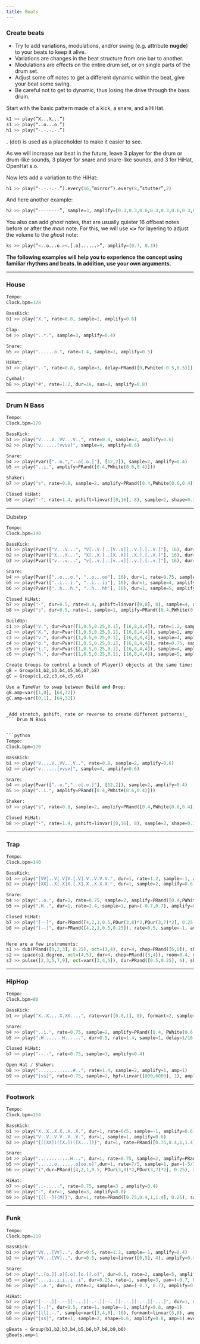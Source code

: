 ```yaml
---  
title: Beats
---
```


### Create beats

*   Try to add variations, modulations, and/or swing (e.g. attribute **nugde**) to your beats to keep it alive.
*   Variations are changes in the beat structure from one bar to another.
*   Modulations are effects on the entire drum set, or on single parts of the drum set.
*   Adjust some off notes to get a different dynamic within the beat, give your beat some swing.
*   Be careful not to get to dynamic, thus losing the drive through the bass drum.

Start with the basic pattern made of a kick, a snare, and a HiHat.

```python
k1 >> play(“X...X...”)
s1 >> play(“..o...o.”)
h1 >> play(“-.-.-.-.”)
```

**.** (dot) is used as a placeholder to make it easier to see.

As we will increase our beat in the future, leave 3 player for the drum or drum-like sounds, 3 player for snare and snare-like sounds, and 3 for HiHat, OpenHat s.o.


Now lets add a variation to the HiHat:
```python
h1 >> play(“-.-.-.-.”).every(16,”mirror”).every(8,”stutter”,2)
```

And here another example:
```python
h2 >> play(“--------”, sample=3, amplify=[0.3,0.3,0.6,0.3,0.3,0.6,0.3,0.6])
```

You also can add _ghost_ notes, that are usually quieter 16 offbeat notes before or after the _main_ note. For this, we will use **<>** for layering to adjust the volume to the _ghost_ note:
```python
ks >> play(“<..o...o.><.[.o]......>”, amplify=(0.7, 0.3))
```


**The following examples will help you to experience the concept using familiar rhythms and beats. In addition, use your own arguments.**
   

---
### House


```python
Tempo:
Clock.bpm=128

BassKick:
b1 >> play("X.", rate=0.8, sample=2, amplify=0.6)

Clap:
b4 >> play("..*.", sample=3, amplify=0.4)

Snare:
b5 >> play("......o.", rate=1.4, sample=1, amplify=0.5)

HiHat:
b7 >> play(".-", rate=0.8, sample=3, delay=PRand([0,Pwhite(-0.5,0.5)]), amp=0.6)

Cymbal:
b8 >> play("#", rate=1.2, dur=16, sus=8, amplify=0.8)
```


---
### Drum N Bass


```python
Tempo:
Clock.bpm=170

BassKick:
b1 >> play("V....V..VV...V..", rate=0.8, sample=2, amplify=0.6)
b2 >> play("v......[vvvv]", sample=4, amplify=0.6)

Snare:
b4 >> play(Pvar(["..o.","..o[.o.]"], [12,2]), sample=2, amplify=0.4)
b5 >> play("..i.", amplify=PRand([0.4,PWhite(0.6,0.4)]))

Shaker:
b7 >> play("s", rate=0.8, sample=2, amplify=PRand([0.4,PWhite(0.6,0.4)]))

Closed HiHat:
b8 >> play("-", rate=1.4, pshift=linvar([0,16], 8), sample=2, shape=0.3, amplify=1.2)
```


---
Dubstep


```python
Tempo:
Clock.bpm=140

BassKick:
b1 >> play(Pvar(["V...V...", "V[..V.]..[V..V][..V.].[..V.]"], 16), dur=1, rate=1.2, sample=6, amplify=0.6)
b2 >> play(Pvar(["X...X...", "X[..X.]..[X..X][..X.].[..X.]"], 16), dur=1, sample=2, amplify=0.6)
b3 >> play(Pvar(["v...v...", "v[..v.]..[v..v][..v.].[..v.]"], 16), dur=1, sample=4, amplify=0.6)

Snare:
b4 >> play(Pvar(["..o...o.", "..o...oo"], 16), dur=1, rate=0.75, sample=2, amplify=PRand([0.4,PWhite(0.6,0.4)]))
b5 >> play(Pvar(["..i...i.", "..i...ii"], 16), dur=1, sample=4, amplify=0.4)
b6 >> play(Pvar(["..h...h.", "..h...hh"], 16), dur=1, sample=5, amplify=0.4)

Closed HiHat:
b7 >> play("-", dur=0.5, rate=0.4, pshift=linvar([0,8], 8), sample=4, amplify=0.8)
b8 >> play("s", dur=0.5, rate=1, sample=1, amplify=PRand([0.4,PWhite(0.6,0.4)]))

BuildUp:
c1 >> play("V.", dur=Pvar([1,0.5,0.25,0.1], [16,8,4,4]), rate=1.2, sample=6, amplify=Pvar([0.6,0], [30,2]))
c2 >> play("X.", dur=Pvar([1,0.5,0.25,0.1], [16,8,4,4]), sample=2, amplify=Pvar([0.6,0], [30,2]))
c3 >> play("v.", dur=Pvar([1,0.5,0.25,0.1], [16,8,4,4]), sample=4, amplify=Pvar([0.6,0], [30,2]))
c4 >> play("o.", dur=Pvar([1,0.5,0.25,0.1], [16,8,4,4]), rate=0.75, sample=2, amplify=Pvar([0.4,0], [30,2]))
c5 >> play("i.", dur=Pvar([1,0.5,0.25,0.1], [16,8,4,4]), sample=4, amplify=Pvar([0.4,0], [30,2]))
c6 >> play("h.", dur=Pvar([1,0.5,0.25,0.1], [16,8,4,4]), sample=5, amplify=Pvar([0.4,0], [30,2]))

Create Groups to control a bunch of Player() objects at the same time:
gB = Group(b1,b2,b3,b4,b5,b6,b7,b8)
gC = Group(c1,c2,c3,c4,c5,c6)

Use a TimeVar to swap between Build and Drop:
gB.amp=var([1,0], [64,32])
gC.amp=var([0,1], [64,32])


_Add stretch, pshift, rate or reverse to create different patterns!_
``` Drum N Bass


```python
Tempo:
Clock.bpm=170

BassKick:
b1 >> play("V....V..VV...V..", rate=0.8, sample=2, amplify=0.6)
b2 >> play("v......[vvvv]", sample=4, amplify=0.6)

Snare:
b4 >> play(Pvar(["..o.","..o[.o.]"], [12,2]), sample=2, amplify=0.4)
b5 >> play("..i.", amplify=PRand([0.4,PWhite(0.6,0.4)]))

Shaker:
b7 >> play("s", rate=0.8, sample=2, amplify=PRand([0.4,PWhite(0.6,0.4)]))

Closed HiHat:
b8 >> play("-", rate=1.4, pshift=linvar([0,16], 8), sample=2, shape=0.3, amplify=1.2)
```

---
### Trap


```python
Tempo:
Clock.bpm=140

BassKick:
b1 >> play("[VV]..V[.V]V.[.V].V..V.V.V.", dur=1, rate=1.2, sample=-1, amplify=0.6)
b2 >> play("[XX]..X[.X]X.[.X].X..X.X.X.", dur=1, sample=2, amplify=0.6)

Snare:
b4 >> play("..o.", dur=1, rate=0.75, sample=2, amplify=PRand([0.4,PWhite(0.6,0.4)]))
b5 >> play(".H..", dur=1, rate=1.4, sample=1, pan=(-0.7,0.7), amplify=0.4)

Closed HiHat:
b7 >> play("[--]", dur=PRand([4,2,1,0.5,PDur(3,8)*2,PDur(3,7)*2], 0.25), rate=0.75, sample=3, amplify=0.4)
b8 >> play("[--]", dur=PRand([4,2,1,0.5,0.25]), rate=0.5, sample=-1, amplify=0.4)


Here are a few instruments:
s1 >> dub(PRand([0,2,3], 0.25), oct=(3,4), dur=4, chop=PRand([6,8]), shape=0.6, amplify=0.3)
s2 >> space(s1.degree, oct=(4,5), dur=4, chop=PRand([3,4]), room=0.4, mix=0.5, amplify=1.2).offbeat()
s3 >> pulse([2,3,5,7,9], oct=var([3,4,5]), dur=PRand([0.5,0.25], 6), shape=0.6, formant=var([3,0,2], 0.5), room=0.75, mix=0.5, pan=[-0.6, 0.6], amplify=0.4)
```


---
### HipHop


```python
Tempo:
Clock.bpm=80

BassKick:
b1 >> play("X..X....X.XX....", rate=var([0.8,1], 8), formant=2, sample=5, amplify=1.3, amp=1)

Snare:
b4 >> play("..i.", rate=0.75, sample=2, amplify=PRand([0.4, PWhite(0.6,0.4)]))
b5 >> play(".H.......H......", dur=0.5, rate=1.4, sample=1, delay=1/16, pan=(-0.7,0.7), amplify=0.4)

Closed HiHat:
b7 >> play("--.-", rate=0.75, sample=3, amplify=0.4)

Open Hat / Shaker:
b8 >> play(".............#..", rate=1.4, sample=2, amplify=1, amp=1)
b9 >> play("[ss]", rate=0.75, sample=2, hpf=linvar([800,6000], 1), amplify=0.4, amp=1).every(PRand([4,8,12,16]),"stutter",PRand([2,3,4]))
```


---
### Footwork


```python
Tempo:
Clock.bpm=154

BassKick:
b1 >> play("X..X..X.X..X..X.", dur=1, rate=6/5, sample=-1, amplify=0.6)
b2 >> play("V..V..V.V..V..V.", dur=1, sample=1, amplify=0.6)
b3 >> play("{([XX])([X.])([X...])}", dur=1, rate=PRand([0.75,0.4,1,1.4], 0.25), shape=linvar([1.2, 0.4], 16), amplify=0.4, amp=1).every(PRand([2,4,8,16]),"stutter",PRand([2,3,5]))

Snare:
b4 >> play("............H...", dur=1, rate=0.75, sample=2, amplify=PRand([0.4,PWhite(0.6,0.4)])).every(PRand([4,8,12]),"stutter", PRand([2,3]))
b5 >> play("......o.......o[oo.o]",dur=1, rate=7/5, sample=1, pan=(-5/7,5/7), amplify=0.4)
b6 >> play("i",dur=PRand([4,2,1,0.5, PDur(3,8)*2,PDur(3,7)*2], 0.25), rate=0.5, sample=3, amplify=0.4)

HiHat:
b7 >> play("..-.....", rate=0.75, sample=3 , amplify=0.4)
b8 >> play("-", dur=1, sample=3, amplify=0.8)
b9 >> play("{([--])(M)}", dur=1, rate=PRand([0.75,0.4,1,1.4], 0.25), sample=2, shape=linvar([1/7,0.4], 16), amplify=1/5, amp=1).every(PRand([2,4,8,16]),"stutter", PRand([3,5]))
```

---
### Funk


```python
Tempo:
Clock.bpm=118

BassKick:
b1 >> play("VV...[VV]..", dur=0.5, rate=1.2, sample=-1, amplify=0.4)
b2 >> play("VV...[VV]..", dur=0.5, sample=linvar([0,5], 4), amplify=0.4)

Snare:
b4 >> play("..[o.][.o][.o].[o.][.o]", dur=0.5, rate=2, sample=5, amplify=PRand([0.4,PWhite(0.3,0.4)]))
b5 >> play("....i..i.i..i..i", dur=0.25, rate=1, sample=3, pan=(-0.7, 0.7), amplify=0.4)
b6 >> play("..o.", dur=1, rate=2, sample=5, pan=(-0.7, 0.7), amplify=0.4)

HiHat:
b7 >> play("[-.-.][-.--][-...][-.-.][--..][-.-.][-.-.][-...]", dur=1, rate=1, sample=2, amplify=1)
b8 >> play("[-.]", dur=0.5, rate=1, sample=-1, amplify=0.8, amp=1)
b9 >> play("[ll].-.", sample=var([3,4,0], 16), formant=linvar(5,8), amplify=0.8, amp=1).every(PRand([2,4,8,16]),"stutter", PRand([2,3,5]))
b0 >> play("[ss]", rate=1, sample=2, shape=0.6, amplify=0.8, amp=1).every(PRand([2,4,8,16]),"stutter", PRand([2,3,5]))

gBeats = Group(b1,b2,b3,b4,b5,b6,b7,b8,b9,b0)
gBeats.amp=1
```